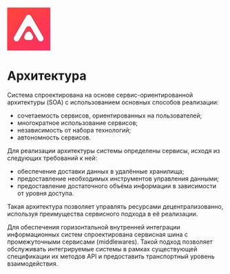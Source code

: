 ![aurixon_logo](/aurixon_logo.jpg)

# Aрхитектура

Система спроектирована на основе сервис-ориентированной архитектуры (SOA) с использованием основных способов реализации:
- сочетаемость сервисов, ориентированных на пользователей;
- многократное использование сервисов;
- независимость от набора технологий;
- автономность сервисов.

Для реализации архитектуры системы определены сервисы, исходя из следующих требований к ней:
- обеспечение доставки данных в удалённые хранилища;
- предоставление необходимых инструментов управления данными;
- предоставление достаточного объёма информации в зависимости от уровня доступа.

Такая архитектура позволяет управлять ресурсами децентрализованно, используя преимущества сервисного подхода в её реализации.

Для обеспечения горизонтальной внутренней интеграции информационных систем спроектирована сервисная шина с промежуточными сервисами (middlewares). Такой подход позволяет обслуживать интегрируемые системы в рамках существующей спецификации их методов API и предоставить транспортный уровень взаимодействия.
